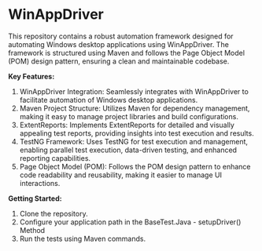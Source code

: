 # WinAppDriver
This repository contains a robust automation framework designed for automating Windows desktop applications using WinAppDriver. The framework is structured using Maven and follows the Page Object Model (POM) design pattern, ensuring a clean and maintainable codebase.

**Key Features:**
1. WinAppDriver Integration: Seamlessly integrates with WinAppDriver to facilitate automation of Windows desktop applications.
2. Maven Project Structure: Utilizes Maven for dependency management, making it easy to manage project libraries and build configurations.
3. ExtentReports: Implements ExtentReports for detailed and visually appealing test reports, providing insights into test execution and results.
4. TestNG Framework: Uses TestNG for test execution and management, enabling parallel test execution, data-driven testing, and enhanced reporting capabilities.
5. Page Object Model (POM): Follows the POM design pattern to enhance code readability and reusability, making it easier to manage UI interactions.
   
**Getting Started:**
1. Clone the repository.
2. Configure your application path in the BaseTest.Java - setupDriver() Method
3. Run the tests using Maven commands.
